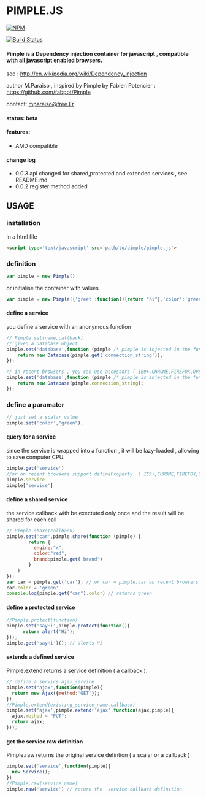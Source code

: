 PIMPLE.JS
=========

[![NPM](https://nodei.co/npm/pimple.png?downloads=true)](https://nodei.co/npm/pimple/)


[![Build Status](https://travis-ci.org/Mparaiso/Pimple.js.png?branch=0.0.3)](https://travis-ci.org/Mparaiso/Pimple.js)


#### Pimple is a Dependency injection container for javascript , compatible with all javascript enabled browsers.
see : http://en.wikipedia.org/wiki/Dependency_injection

author M.Paraiso , inspired by Pimple by Fabien Potencier : https://github.com/fabpot/Pimple

contact: mparaiso@free.Fr

#### status: beta

#### features:
+ AMD compatible

#### change log

- 0.0.3 api changed for shared,protected and extended services , see README.md
- 0.0.2 register method added

## USAGE

### installation 

in a html file
```html
<script type='text/javascript' src='path/to/pimple/pimple.js'>
```

### definition

```javascript
var pimple = new Pimple()
```
or initialise the container with values

```javascript
var pimple = new Pimple({'greet':function(){return "hi"},'color':'green'})
```

#### define a service
you define a service with an anonymous function

```javascript
// Pimple.set(name,callback)
// given a Database object
pimple.set('database',function (pimple /* pimple is injected in the function */ ) {
    return new Database(pimple.get('connection_string'));
});

// in recent browsers , you can use accessors ( IE9+,CHROME,FIREFOX,OPERA,SAFARI )
pimple.set('database',function (pimple /* pimple is injected in the function */ ) {
    return new Database(pimple.connection_string);
});
```
### define a paramater
```javascript
// just set a scalar value
pimple.set('color',"green");
```

#### query for a service

since the service is wrapped into a function , it will be lazy-loaded , allowing to save computer CPU.

```javascript
pimple.get('service')
//or on recent browsers support defineProperty  ( IE9+,CHROME,FIREFOX,OPERA,SAFARI )
pimple.service
pimple['service']
```

#### define a shared service 

the service callback with be exectuted only once and the result will be shared for each call
```javascript
// Pimple.share(callback)
pimple.set('car',pimple.share(function (pimple) {
        return {
          engine:"x",
          color:"red",
          brand:pimple.get('brand')
        }
    )
});
var car = pimple.get('car'); // or car = pimple.car on recent browsers supporting accessors
car.color = 'green'
console.log(pimple.get("car").color) // returns green
```
#### define a protected service

```javascript
//Pimple.protect(function)
pimple.set('sayHi',pimple.protect(function(){
      return alert('Hi');
}));
pimple.get('sayHi')(); // alerts Hi
```

#### extends a defined service

Pimple.extend returns a service definition ( a callback ).

```javascript
// define a service ajax_service
pimple.set("ajax",function(pimple){
  return new Ajax({method:'GET'});
});
//Pimple.extend(existing_service_name,callback)
pimple.set('ajax',pimple.extend('ajax',function(ajax,pimple){
  ajax.method = "PUT";
  return ajax;
}));
```

#### get the service raw definition

Pimple.raw returns the original service defintion ( a scalar or a callback )

```javascript
pimple.set('service',function(pimple){
  new Service();
})
//Pimple.raw(service_name)
pimple.raw('service') // return the  service callback definition
```


